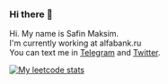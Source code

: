 ### Hi there 👋
  Hi. My name is Safin Maksim.  
  I'm currently working at alfabank.ru   
  You can text me in [Telegram](http://t.me/crockolaco) and [Twitter](https://twitter.com/safinmuffin).  

[![My leetcode stats](https://leetcode-stats-six.vercel.app/api?username=a4ron5)](https://leetcode.com/A4ron5/)

<!--
**A4ron5/a4ron5** is a ✨ _special_ ✨ repository because its `README.md` (this file) appears on your GitHub profile.

Here are some ideas to get you started:

- 🔭 I’m currently working on ...
- 🌱 I’m currently learning ...
- 👯 I’m looking to collaborate on ...
- 🤔 I’m looking for help with ...
- 💬 Ask me about ...
- 📫 How to reach me: ...
- 😄 Pronouns: ...
- ⚡ Fun fact: ...
-->
